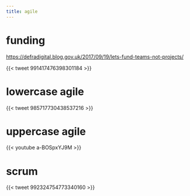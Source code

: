 ```yaml
---
title: agile
---
```


# funding

https://defradigital.blog.gov.uk/2017/09/19/lets-fund-teams-not-projects/


{{< tweet 991417476398301184 >}}

# lowercase agile

{{< tweet 985717730438537216 >}}

# uppercase agile

{{< youtube a-BOSpxYJ9M >}}

# scrum

{{< tweet 992324754773340160 >}}
